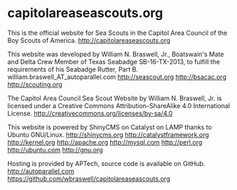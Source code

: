 capitolareaseascouts.org
========================

This is the official website for Sea Scouts in the Capitol Area Council of the Boy Scouts of America.
http://capitolareaseascouts.org

This website was developed by William N. Braswell, Jr., Boatswain's Mate and Delta Crew Member of Texas Seabadge SB-16-TX-2013, to fulfill the requirements of his Seabadge Rutter, Part B.
william.braswell_AT_autoparallel.com
http://seascout.org
http://bsacac.org
http://scouting.org

The Capitol Area Council Sea Scout Website by William N. Braswell, Jr. is licensed under a Creative Commons Attribution-ShareAlike 4.0 International License.
http://creativecommons.org/licenses/by-sa/4.0

This website is powered by ShinyCMS on Catalyst on LAMP thanks to Ubuntu GNU/Linux.
http://shinycms.org
http://catalystframework.org
http://kernel.org
http://apache.org
http://mysql.com
http://perl.org
http://ubuntu.com
http://gnu.org

Hosting is provided by APTech, source code is available on GitHub.
http://autoparallel.com
https://github.com/wbraswell/capitolareaseascouts.org
